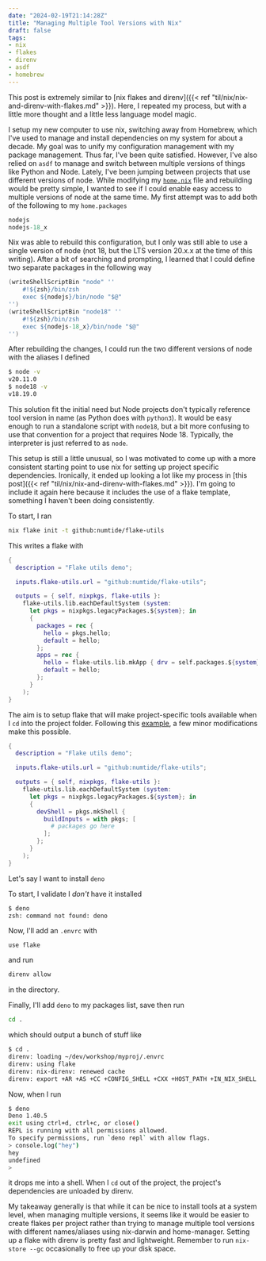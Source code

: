 ```yaml
---
date: "2024-02-19T21:14:28Z"
title: "Managing Multiple Tool Versions with Nix"
draft: false
tags:
- nix
- flakes
- direnv
- asdf
- homebrew
---
```


This post is extremely similar to [nix flakes and direnv]({{< ref "til/nix/nix-and-direnv-with-flakes.md" >}}).
Here, I repeated my process, but with a little more thought and a little less language model magic.

I setup my new computer to use nix, switching away from Homebrew, which I've used to manage and install dependencies on my system for about a decade.
My goal was to unify my configuration management with my package management.
Thus far, I've been quite satisfied.
However, I've also relied on `asdf` to manage and switch between multiple versions of things like Python and Node.
Lately, I've been jumping between projects that use different versions of node.
While modifying my [`home.nix`](https://github.com/danielcorin/nix-config/blob/main/home.nix) file and rebuilding would be pretty simple, I wanted to see if I could enable easy access to multiple versions of node at the same time.
My first attempt was to add both of the following to my `home.packages`

```nix
nodejs
nodejs-18_x
```

Nix was able to rebuild this configuration, but I only was still able to use a single version of node (not 18, but the LTS version 20.x.x at the time of this writing).
After a bit of searching and prompting, I learned that I could define two separate packages in the following way

```nix
(writeShellScriptBin "node" ''
    #!${zsh}/bin/zsh
    exec ${nodejs}/bin/node "$@"
'')
(writeShellScriptBin "node18" ''
    #!${zsh}/bin/zsh
    exec ${nodejs-18_x}/bin/node "$@"
'')
```

After rebuilding the changes, I could run the two different versions of node with the aliases I defined

```sh
$ node -v
v20.11.0
$ node18 -v
v18.19.0
```

This solution fit the initial need but Node projects don't typically reference tool version in name (as Python does with `python3`).
It would be easy enough to run a standalone script with `node18`, but a bit more confusing to use that convention for a project that requires Node 18.
Typically, the interpreter is just referred to as `node`.

This setup is still a little unusual, so I was motivated to come up with a more consistent starting point to use nix for setting up project specific dependencies.
Ironically, it ended up looking a lot like my process in [this post]({{< ref "til/nix/nix-and-direnv-with-flakes.md" >}}).
I'm going to include it again here because it includes the use of a flake template, something I haven't been doing consistently.

To start, I ran

```sh
nix flake init -t github:numtide/flake-utils
```

This writes a flake with

```nix
{
  description = "Flake utils demo";

  inputs.flake-utils.url = "github:numtide/flake-utils";

  outputs = { self, nixpkgs, flake-utils }:
    flake-utils.lib.eachDefaultSystem (system:
      let pkgs = nixpkgs.legacyPackages.${system}; in
      {
        packages = rec {
          hello = pkgs.hello;
          default = hello;
        };
        apps = rec {
          hello = flake-utils.lib.mkApp { drv = self.packages.${system}.hello; };
          default = hello;
        };
      }
    );
}
```

The aim is to setup flake that will make project-specific tools available when I `cd` into the project folder.
Following this [example](https://github.com/NixOS/templates/blob/master/utils-generic/flake.nix), a few minor modifications make this possible.

```nix
{
  description = "Flake utils demo";

  inputs.flake-utils.url = "github:numtide/flake-utils";

  outputs = { self, nixpkgs, flake-utils }:
    flake-utils.lib.eachDefaultSystem (system:
      let pkgs = nixpkgs.legacyPackages.${system}; in
      {
        devShell = pkgs.mkShell {
          buildInputs = with pkgs; [
            # packages go here
          ];
        };
      }
    );
}
```

Let's say I want to install `deno`

To start, I validate I _don't_ have it installed

```sh
$ deno
zsh: command not found: deno
```

Now, I'll add an `.envrc` with

```text
use flake
```

and run

```sh
direnv allow
```

in the directory.

Finally, I'll add `deno` to my packages list, save then run

```sh
cd .
```

which should output a bunch of stuff like


```sh
$ cd .
direnv: loading ~/dev/workshop/myproj/.envrc
direnv: using flake
direnv: nix-direnv: renewed cache
direnv: export +AR +AS +CC +CONFIG_SHELL +CXX +HOST_PATH +IN_NIX_SHELL +LD +LD_DYLD_PATH +MACOSX_DEPLOYMENT_TARGET +NIX_BINTOOLS +NIX_BINTOOLS_WRAPPER_TARGET_HOST_aarch64_apple_darwin +NIX_BUILD_CORES +NIX_CC +NIX_CC_WRAPPER_TARGET_HOST_aarch64_apple_darwin +NIX_CFLAGS_COMPILE +NIX_DONT_SET_RPATH +NIX_DONT_SET_RPATH_FOR_BUILD +NIX_ENFORCE_NO_NATIVE +NIX_HARDENING_ENABLE +NIX_IGNORE_LD_THROUGH_GCC +NIX_LDFLAGS +NIX_NO_SELF_RPATH +NIX_STORE +NM +PATH_LOCALE +RANLIB +SIZE +SOURCE_DATE_EPOCH +STRINGS +STRIP +ZERO_AR_DATE +__darwinAllowLocalNetworking +__impureHostDeps +__propagatedImpureHostDeps +__propagatedSandboxProfile +__sandboxProfile +__structuredAttrs +buildInputs +buildPhase +builder +cmakeFlags +configureFlags +depsBuildBuild +depsBuildBuildPropagated +depsBuildTarget +depsBuildTargetPropagated +depsHostHost +depsHostHostPropagated +depsTargetTarget +depsTargetTargetPropagated +doCheck +doInstallCheck +dontAddDisableDepTrack +mesonFlags +name +nativeBuildInputs +out +outputs +patches +phases +preferLocalBuild +propagatedBuildInputs +propagatedNativeBuildInputs +shell +shellHook +stdenv +strictDeps +system ~PATH
```

Now, when I run

```sh
$ deno
Deno 1.40.5
exit using ctrl+d, ctrl+c, or close()
REPL is running with all permissions allowed.
To specify permissions, run `deno repl` with allow flags.
> console.log("hey")
hey
undefined
>
```

it drops me into a shell.
When I `cd` out of the project, the project's dependencies are unloaded by direnv.

My takeaway generally is that while it can be nice to install tools at a system level, when managing multiple versions, it seems like it would be easier to create flakes per project rather than trying to manage multiple tool versions with different names/aliases using nix-darwin and home-manager.
Setting up a flake with direnv is pretty fast and lightweight.
Remember to run `nix-store --gc` occasionally to free up your disk space.
